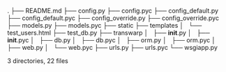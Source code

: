 .
├── README.md
├── config.py
├── config.pyc
├── config_default.py
├── config_default.pyc
├── config_override.py
├── config_override.pyc
├── models.py
├── models.pyc
├── static
├── templates
│   └── test_users.html
├── test_db.py
├── transwarp
│   ├── __init__.py
│   ├── __init__.pyc
│   ├── db.py
│   ├── db.pyc
│   ├── orm.py
│   ├── orm.pyc
│   ├── web.py
│   └── web.pyc
├── urls.py
├── urls.pyc
└── wsgiapp.py

3 directories, 22 files
